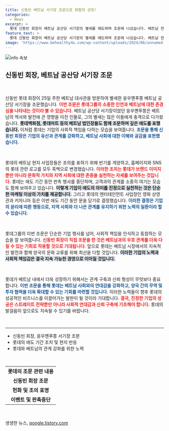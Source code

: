```yaml
---
title: 신동빈 베트남 서기장 조문으로 화합의 상징!
categories:
  - News
excerpt: >
  롯데 신동빈 회장이 베트남 공산당 서기장의 별세를 애도하며 조문에 나섰습니다. 베트남 전역에서 조의를 표하고, 롯데의 다양한 사업장도 애도 기간 동안 특별한 조치를 취하고 있는데요. 그 배경과 롯데의 향후 계획은? 클릭해 확인해보세요!
feature_text: >
  롯데 신동빈 회장이 베트남 공산당 서기장의 별세를 애도하며 조문에 나섰습니다. 베트남 전역에서 조의를 표하고, 롯데의 다양한 사업장도 애도 기간 동안 특별한 조치를 취하고 있는데요. 그 배경과 롯데의 향후 계획은? 클릭해 확인해보세요!
image: 'https://www.behealthy4u.com/wp-content/uploads/2024/06/unnamed-file.png'
---
```


<p><img src="https://www.behealthy4u.com/wp-content/uploads/2024/06/unnamed-file.png" alt="info 속보" /></p>

<h2 data-ke-size="size26">신동빈 회장, 베트남 공산당 서기장 조문</h2>

<p data-ke-size="size16">&nbsp;</p>

<p>신동빈 롯데 회장이 25일 주한 베트남 대사관을 방문하여 별세한 응우옌푸쫑 베트남 공산당 서기장을 조문했습니다. <b><span style="color: #ee2323;">이번 조문은 롯데그룹의 소중한 인연과 베트남에 대한 존경심을 나타내는 것이라 볼 수 있습니다.</span></b> 베트남 공산당 서기장이었던 응우옌푸쫑은 베트남의 역사와 발전에 큰 영향을 미친 인물로, 그의 별세는 많은 이들에게 충격으로 다가왔습니다. <b><span style="background-color: #21538527;">롯데백화점, 롯데마트 등의 베트남 법인장들도 함께 조문하며 깊은 애도를 표했습니다.</span></b> 이처럼 롯데는 기업의 사회적 책임을 다하는 모습을 보여줍니다. <b><span style="color: #1a5490;">조문을 통해 신동빈 회장은 기업의 유산과 관계를 강화하고, 베트남 사회에 대한 이해와 공감을 표현했습니다.</span></b> </p>

<p data-ke-size="size16">&nbsp;</p>

<p>롯데의 베트남 현지 사업장들은 조의를 표하기 위해 반기를 게양하고, 홈페이지와 SNS의 롯데 관련 로고를 모두 흑백으로 변경했습니다. <b><span style="color: #ee2323;">이러한 조치는 롯데가 브랜드 이미지뿐만 아니라 문화적 가치와 지역 사회에 대한 존중을 실천하는 자세를 보여주는 것입니다.</span></b> 롯데는 애도 기간 동안 판촉 행사를 중단하며, 고객과의 관계를 소중히 여기는 모습도 함께 보여주고 있습니다. <b><span style="background-color: #21538527;">이렇게 기업이 애도의 의미를 진정으로 실천하는 것은 단순한 마케팅 이상의 가치를 제공합니다.</span></b> 그리고 롯데의 엔터테인먼트 사업장인 영화 상영관과 키자니아 등은 이번 애도 기간 동안 문을 닫기로 결정했습니다. <b><span style="color: #1a5490;">이러한 결정은 기업의 윤리에 따른 행동으로, 지역 사회와 더 나은 관계를 유지하기 위한 노력의 일환이라 할 수 있습니다.</span></b> </p>

<p data-ke-size="size16">&nbsp;</p>

<p>롯데그룹의 이번 조문은 단순한 기업 행사를 넘어, 사회적 책임을 인식하고 동참하는 모습을 잘 보여줍니다. <b><span style="color: #ee2323;">신동빈 회장이 직접 조문을 한 것은 베트남과의 우호 관계를 더욱 다질 수 있는 기회로 작용할 것으로 기대됩니다.</span></b> 앞으로 롯데는 베트남 시장에서의 지속적인 발전과 함께 양국의 문화 교류를 위해 최선을 다할 것입니다. <b><span style="background-color: #21538527;">이러한 기업의 노력과 사회적 책임감은 결국 지속 가능한 경영으로 이어질 것입니다. </span></b> </p>

<p data-ke-size="size16">&nbsp;</p>

<p>롯데가 베트남 내에서 더욱 성장하기 위해서는 관계 구축과 신뢰 형성이 무엇보다 중요합니다. <b><span style="color: #1a5490;">이번 조문을 통해 롯데는 베트남 사회와의 연대감을 강화하고, 양국 간의 무역 및 투자 협력을 더욱 확대할 수 있는 기회를 마련할 것입니다.</span></b> 이러한 노력들이 향후 롯데의 성공적인 비즈니스를 이끌어가는 발판이 될 것이라 기대합니다. <b><span style="color: #ee2323;">결국, 진정한 기업의 성공은 스트레이트 전략뿐만 아니라 사회적 연대감과 신뢰 구축에 기초해야 합니다.</span></b> 롯데의 발걸음이 앞으로도 지속될 수 있기를 바랍니다. </p>

<p data-ke-size="size16">&nbsp;</p>

<hr />

<ul>
    <li>신동빈 회장, 응우옌푸쫑 서기장 조문</li>
    <li>롯데의 애도 기간 조치 및 현지 반응</li>
    <li>롯데와 베트남의 관계 강화를 위한 노력</li>
</ul>

<p data-ke-size="size16">&nbsp;</p>

<table style="width: 100%;">
    <tr>
        <td style="text-align: center; height: 17px;"><b>롯데의 조문 관련 내용</b></td>
    </tr>
    <tr>
        <td style="text-align: center; height: 17px;"><b>신동빈 회장 조문</b></td>
    </tr>
    <tr>
        <td style="text-align: center; height: 17px;"><b>헌화 및 조의 표명</b></td>
    </tr>
    <tr>
        <td style="text-align: center; height: 17px;"><b>이벤트 및 판촉중단</b></td>
    </tr>
</table> 

<p data-ke-size="size16">&nbsp;</p>
생생한 뉴스, <a href="https://qoogle.tistory.com" rel="dofollow">qoogle.tistory.com</a>



